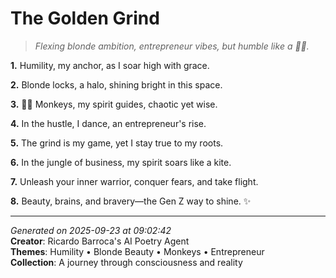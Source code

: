 # The Golden Grind

> *Flexing blonde ambition, entrepreneur vibes, but humble like a 🦍🌟.*

**1.** Humility, my anchor, as I soar high with grace.


**2.** Blonde locks, a halo, shining bright in this space.


**3.** 🐒🌴 Monkeys, my spirit guides, chaotic yet wise.


**4.** In the hustle, I dance, an entrepreneur's rise.


**5.** The grind is my game, yet I stay true to my roots.


**6.** In the jungle of business, my spirit soars like a kite.


**7.** Unleash your inner warrior, conquer fears, and take flight.


**8.** Beauty, brains, and bravery—the Gen Z way to shine. ✨



---

*Generated on 2025-09-23 at 09:02:42*  
**Creator**: Ricardo Barroca's AI Poetry Agent  
**Themes**: Humility • Blonde Beauty • Monkeys • Entrepreneur  
**Collection**: A journey through consciousness and reality